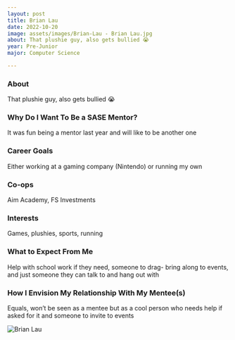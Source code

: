 ```yaml
---
layout: post
title: Brian Lau 
date: 2022-10-20
image: assets/images/Brian-Lau - Brian Lau.jpg
about: That plushie guy, also gets bullied 😭
year: Pre-Junior
major: Computer Science

---
```


### About

That plushie guy, also gets bullied 😭

### Why Do I Want To Be a SASE Mentor?

It was fun being a mentor last year and will like to be another one 

### Career Goals

Either working at a gaming company (Nintendo) or running my own

### Co-ops

Aim Academy, FS Investments

### Interests

Games, plushies, sports, running

### What to Expect From Me

Help with school work if they need, someone to drag- bring along to events, and just someone they can talk to and hang out with

### How I Envision My Relationship With My Mentee(s) 

Equals, won’t be seen as a mentee but as a cool person who needs help if asked for it and someone to invite to events

<div class="text-center my-5">
    <img src="https://sase-drexel.github.io/mentorship-2021/assets/images/Brian-Lau.jpg" alt="Brian Lau" class="rounded post-img" />
</div>
